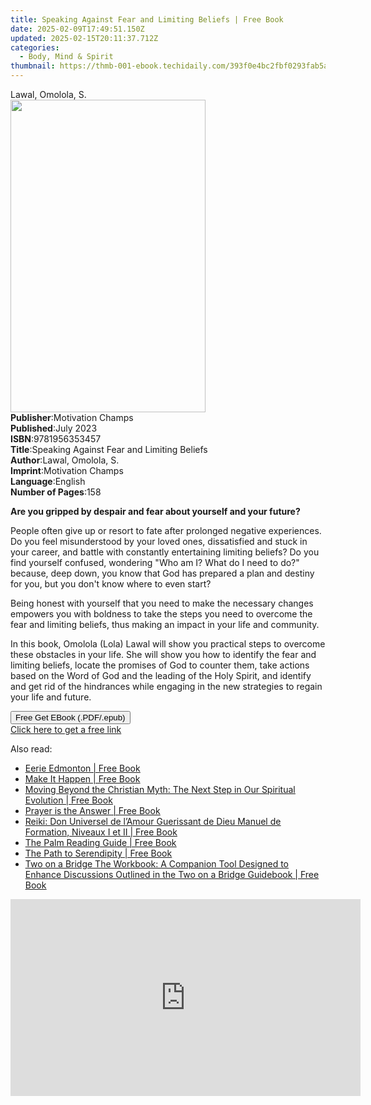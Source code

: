 ```yaml
---
title: Speaking Against Fear and Limiting Beliefs | Free Book
date: 2025-02-09T17:49:51.150Z
updated: 2025-02-15T20:11:37.712Z
categories:
  - Body, Mind & Spirit
thumbnail: https://thmb-001-ebook.techidaily.com/393f0e4bc2fbf0293fab5aaf992134079b3d8b64aa5c99e944e4d81308551634.jpg
---
```

<main id="book-container">
  <div class="flex flex-col">
    <div class="book-brief flex-1 py-6 px-4 sm:p-6 md:py-10 md:px-8">
      <!-- brief-->
      <div class="book-brief-main">Lawal, Omolola, S.</div>
    </div>
    <div
      class="book-meta-info flex-1 grid gap-4 col-start-1 col-end-3 row-start-1 sm:mb-6 sm:grid-cols-4 lg:gap-6 lg:col-start-2 lg:row-end-6 lg:row-span-6 lg:mb-0"
    >
      <div
        class="book-meta-info-left place-content-center mt-4 p-4 text-sm leading-6 col-start-2 col-span-2 dark:text-slate-400"
      >
        <img
          class="w-full h-500 object-cover rounded-lg sm:h-255 sm:col-span-2 lg:col-span-full"
          src="https://img-001-ebook.techidaily.com/97d81827166bb44ac279cd72a932bbdd5c69556dce2766c19eb23f20402675dd.jpg"
          alt=""
          width="312"
          height="500"
        />
      </div>
      <div
        class="book-meta-info-right mt-2 col-start-1 row-start-2 col-span-3 self-center"
      >
        <!-- meta data  -->
        <div class="flex flex-col px-4 md:px-8">
          <div class="flex-1">
            <strong>Publisher</strong>:<span class="px-2"
              >Motivation Champs</span
            >
          </div>
          <div class="flex-1">
            <strong>Published</strong>:<span class="px-2">July 2023</span>
          </div>
          <div class="flex-1">
            <strong>ISBN</strong>:<span class="px-2">9781956353457</span>
          </div>
          <div class="flex-1">
            <strong>Title</strong>:<span class="px-2"
              >Speaking Against Fear and Limiting Beliefs</span
            >
          </div>
          <div class="flex-1">
            <strong>Author</strong>:<span class="px-2">Lawal, Omolola, S.</span>
          </div>
          <div class="flex-1">
            <strong>Imprint</strong>:<span class="px-2">Motivation Champs</span>
          </div>
          <div class="flex-1">
            <strong>Language</strong>:<span class="px-2">English</span>
          </div>
          <div class="flex-1">
            <strong>Number of Pages</strong>:<span class="px-2">158</span>
          </div>
        </div>
      </div>
    </div>
    <div class="book-description flex-1 py-6 px-4 sm:p-6 md:py-10 md:px-8">
      <div class="book-description-main">
        <div accordion-content="" id="description">
          <p>
            <strong
              >Are you gripped by despair and fear about yourself and your
              future?</strong
            >
          </p>
          <p><strong></strong></p>
          <p>
            People often give up or resort to fate after prolonged negative
            experiences. Do you feel misunderstood by your loved ones,
            dissatisfied and stuck in your career, and battle with constantly
            entertaining limiting beliefs?&nbsp;Do you find yourself confused,
            wondering "Who am I? What do I need to do?" because, deep down, you
            know that God has prepared a plan&nbsp;and destiny for you, but you
            don't know where to even start?&nbsp;
          </p>
          <p></p>
          <p>
            Being honest with yourself that you need to make the necessary
            changes empowers you with boldness to take the steps you need to
            overcome the fear and limiting beliefs, thus making an impact in
            your life and community.
          </p>
          <p></p>
          <p>
            In this book, Omolola (Lola) Lawal will show you practical steps to
            overcome these obstacles in your life. She will show you how to
            identify the fear and limiting beliefs, locate the promises of God
            to counter them, take actions based on the Word of God and the
            leading of the Holy Spirit, and identify and get rid of the
            hindrances while engaging in the new strategies to regain your life
            and future.
          </p>
        </div>
        <div class="accordion-fader"></div>
      </div>
    </div>
    <div class="book-excerpts flex-1 py-6 px-4 sm:p-6 md:py-10 md:px-8"></div>
    <div
      class="book-about-author flex-1 py-6 px-4 sm:p-6 md:py-10 md:px-8"
    ></div>
    <div class="book-free-get flex-1 py-6 px-4 sm:p-6 md:py-10 md:px-8">
      <button
        id="btn-free-get"
        class="bg-blue-500 hover:bg-blue-700 text-white font-bold py-2 px-4 rounded"
      >
        Free Get EBook (.PDF/.epub)
      </button>
      <div id="countdown-display" class="px-2 text-lg mt-2"></div>
      <a
        id="free-link"
        class="hidden bg-blue-500 hover:bg-blue-700 text-white font-bold py-2 px-4 rounded"
        href="https://www.ebooks.com/en-us/book/211249609/speaking-against-fear-and-limiting-beliefs/lawal-omolola-s/"
        target="_blank"
        >Click here to get a free link</a
      >
    </div>
    <script>
      let countdownTime = 0;
      let countdownInterval = null;
      document
        .getElementById('btn-free-get')
        .addEventListener('click', startCountdown);
      function startCountdown() {
        countdownTime = new Date().getTime() + 60000 * 3;
        countdownInterval = setInterval(updateCountdown, 1000);
        document.getElementById('btn-free-get').disabled = true;
        document
          .getElementById('btn-free-get')
          .classList.add('bg-gray-500', 'cursor-not-allowed');
      }
      function updateCountdown() {
        let currentTime = new Date().getTime();
        let timeLeft = countdownTime - currentTime;
        let secondsLeft = Math.floor(timeLeft / 1000);
        document.getElementById('countdown-display').innerHTML =
          `Remaining time: ${secondsLeft} seconds.`;
        if (secondsLeft <= 0) {
          clearInterval(countdownInterval);
          document.getElementById('btn-free-get').classList.add('hidden');
          document.getElementById('free-link').classList.remove('hidden');
          document.getElementById('countdown-display').innerHTML = '';
        }
      }
    </script>
  </div>
</main>

<ins class="adsbygoogle"
      style="display:block"
      data-ad-client="ca-pub-7571918770474297"
      data-ad-slot="8358498916"
      data-ad-format="auto"
      data-full-width-responsive="true"></ins>
    

<span class="atpl-alsoreadstyle">Also read:</span>
<div><ul>
<li><a href="https://novels-ebooks.techidaily.com/209670361-9781459744516-eerie-edmonton/"><u>Eerie Edmonton | Free Book</u></a></li>
<li><a href="https://novels-ebooks.techidaily.com/209671892-9781760871253-make-it-happen/"><u>Make It Happen | Free Book</u></a></li>
<li><a href="https://novels-ebooks.techidaily.com/209669429-9781927360101-moving-beyond-the-christian-myth-the-next-step-in-our-spiritual-evolution/"><u>Moving Beyond the Christian Myth: The Next Step in Our Spiritual Evolution | Free Book</u></a></li>
<li><a href="https://novels-ebooks.techidaily.com/209671632-9781722522353-prayer-is-the-answer/"><u>Prayer is the Answer | Free Book</u></a></li>
<li><a href="https://novels-ebooks.techidaily.com/209669411-9781771433037-reiki-don-universel-de-lamour-guerissant-de-dieu-manuel-de-formation-niveaux-i-et-ii/"><u>Reiki: Don Universel de l’Amour Guerissant de Dieu Manuel de Formation, Niveaux I et II | Free Book</u></a></li>
<li><a href="https://novels-ebooks.techidaily.com/209671948-9781781577561-the-palm-reading-guide/"><u>The Palm Reading Guide | Free Book</u></a></li>
<li><a href="https://novels-ebooks.techidaily.com/209669587-9781946444721-the-path-to-serendipity/"><u>The Path to Serendipity | Free Book</u></a></li>
<li><a href="https://novels-ebooks.techidaily.com/209669438-9781926918914-two-on-a-bridge-the-workbook-a-companion-tool-designed-to-enhance-discussions-outlined-in-the-two-on-a-bridge-guidebook/"><u>Two on a Bridge The Workbook: A Companion Tool Designed to Enhance Discussions Outlined in the Two on a Bridge Guidebook | Free Book</u></a></li>
</ul></div>

<!-- affiliate ads begin -->
<iframe width="560" height="315" src="https://www.youtube.com/embed/ITtcSWvS8bo?si=4M4BfMgaabrW6148" title="YouTube video player" frameborder="0" allow="accelerometer; autoplay; clipboard-write; encrypted-media; gyroscope; picture-in-picture; web-share" referrerpolicy="strict-origin-when-cross-origin" allowfullscreen></iframe>
<!-- affiliate ads end -->

